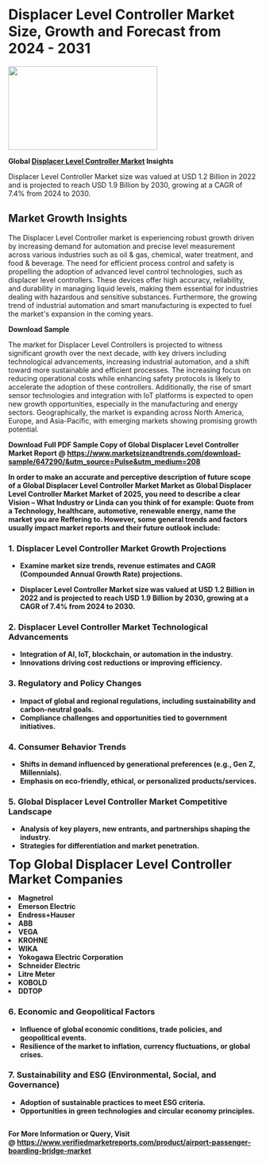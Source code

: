<H1>Displacer Level Controller Market Size, Growth and Forecast from 2024 - 2031</H1><img class="aligncenter size-medium wp-image-584254" src="https://thirdeyenews.in/wp-content/uploads/2024/09/Global-Market-Research-300x168.jpeg" alt="" width="300" height="168" /><p><strong>Global&nbsp;<a href="https://www.marketsizeandtrends.com/download-sample/647290/&amp;utm_source=Pulse&amp;utm_medium=208">Displacer Level Controller Market</a> Insights</strong></p><p>Displacer Level Controller Market size was valued at USD 1.2 Billion in 2022 and is projected to reach USD 1.9 Billion by 2030, growing at a CAGR of 7.4% from 2024 to 2030.</p><p><h2>Market Growth Insights</h2> <p>The Displacer Level Controller market is experiencing robust growth driven by increasing demand for automation and precise level measurement across various industries such as oil & gas, chemical, water treatment, and food & beverage. The need for efficient process control and safety is propelling the adoption of advanced level control technologies, such as displacer level controllers. These devices offer high accuracy, reliability, and durability in managing liquid levels, making them essential for industries dealing with hazardous and sensitive substances. Furthermore, the growing trend of industrial automation and smart manufacturing is expected to fuel the market's expansion in the coming years.</p> <p><strong>Download Sample</strong></p> <p>The market for Displacer Level Controllers is projected to witness significant growth over the next decade, with key drivers including technological advancements, increasing industrial automation, and a shift toward more sustainable and efficient processes. The increasing focus on reducing operational costs while enhancing safety protocols is likely to accelerate the adoption of these controllers. Additionally, the rise of smart sensor technologies and integration with IoT platforms is expected to open new growth opportunities, especially in the manufacturing and energy sectors. Geographically, the market is expanding across North America, Europe, and Asia-Pacific, with emerging markets showing promising growth potential.</p> <p><strong></p><p><span class=""><strong>Download Full PDF Sample Copy of Global Displacer Level Controller Market Report</strong> @ <a href="https://www.marketsizeandtrends.com/download-sample/647290/&amp;utm_source=Pulse&amp;utm_medium=208" target="_blank">https://www.marketsizeandtrends.com/download-sample/647290/&amp;utm_source=Pulse&amp;utm_medium=208</a></span></p><p>In order to make an accurate and perceptive description of future scope of a Global&nbsp;Displacer Level Controller Market Market as Global&nbsp;Displacer Level Controller Market Market of 2025, you need to describe a clear Vision &ndash; What Industry or Linda can you think of for example: Quote from a Technology, healthcare, automotive, renewable energy, name the market you are Reffering to. However, some general trends and factors usually impact market reports and their future outlook include:</p><h3>1.&nbsp;<strong>Displacer Level Controller Market Growth Projections</strong></h3><ul><li>Examine market size trends, revenue estimates and CAGR (Compounded Annual Growth Rate) projections.</li><li><p>Displacer Level Controller Market size was valued at USD 1.2 Billion in 2022 and is projected to reach USD 1.9 Billion by 2030, growing at a CAGR of 7.4% from 2024 to 2030.</p></li></ul><h3>2.&nbsp;<strong>Displacer Level Controller Market Technological Advancements</strong></h3><ul><li>Integration of AI, IoT, blockchain, or automation in the industry.</li><li>Innovations driving cost reductions or improving efficiency.</li></ul><h3>3.&nbsp;<strong>Regulatory and Policy Changes</strong></h3><ul><li>Impact of global and regional regulations, including sustainability and carbon-neutral goals.</li><li>Compliance challenges and opportunities tied to government initiatives.</li></ul><h3>4.&nbsp;<strong>Consumer Behavior Trends</strong></h3><ul><li>Shifts in demand influenced by generational preferences (e.g., Gen Z, Millennials).</li><li>Emphasis on eco-friendly, ethical, or personalized products/services.</li></ul><h3>5.&nbsp;<strong>Global Displacer Level Controller Market Competitive Landscape</strong></h3><ul><li>Analysis of key players, new entrants, and partnerships shaping the industry.</li><li>Strategies for differentiation and market penetration.</li></ul><p data-pm-slice="1 1 []"><span style="color: inherit; font-family: inherit; font-size: 25px;">Top Global Displacer Level Controller Market Companies</span></p><div class="" data-test-id=""><p><li>Magnetrol</li><li> Emerson Electric</li><li> Endress+Hauser</li><li> ABB</li><li> VEGA</li><li> KROHNE</li><li> WIKA</li><li> Yokogawa Electric Corporation</li><li> Schneider Electric</li><li> Litre Meter</li><li> KOBOLD</li><li> DDTOP</li></p></div><h3>6.&nbsp;<strong>Economic and Geopolitical Factors</strong></h3><ul><li>Influence of global economic conditions, trade policies, and geopolitical events.</li><li>Resilience of the market to inflation, currency fluctuations, or global crises.</li></ul><h3>7.&nbsp;<strong>Sustainability and ESG (Environmental, Social, and Governance)</strong></h3><ul><li>Adoption of sustainable practices to meet ESG criteria.</li><li>Opportunities in green technologies and circular economy principles.</li></ul><h2><strong style="font-size: 14px;">For More Information or Query, Visit @&nbsp;</strong><a style="background-color: #ffffff; font-size: 14px;" href="https://www.marketsizeandtrends.com/report/displacer-level-controller-market/" target="_blank">https://www.verifiedmarketreports.com/product/airport-passenger-boarding-bridge-market</a></h2>
